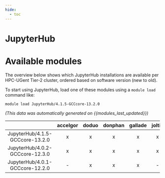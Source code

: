 ```yaml
---
hide:
  - toc
---
```


JupyterHub
==========

# Available modules


The overview below shows which JupyterHub installations are available per HPC-UGent Tier-2 cluster, ordered based on software version (new to old).

To start using JupyterHub, load one of these modules using a `module load` command like:

```shell
module load JupyterHub/4.1.5-GCCcore-13.2.0
```

*(This data was automatically generated on {{modules_last_updated}})*  

| |accelgor|doduo|donphan|gallade|joltik|shinx|
| :---: | :---: | :---: | :---: | :---: | :---: | :---: |
|JupyterHub/4.1.5-GCCcore-13.2.0|x|x|x|x|x|x|
|JupyterHub/4.0.2-GCCcore-12.3.0|x|x|x|x|x|x|
|JupyterHub/4.0.1-GCCcore-12.2.0|-|x|x|x|-|-|
